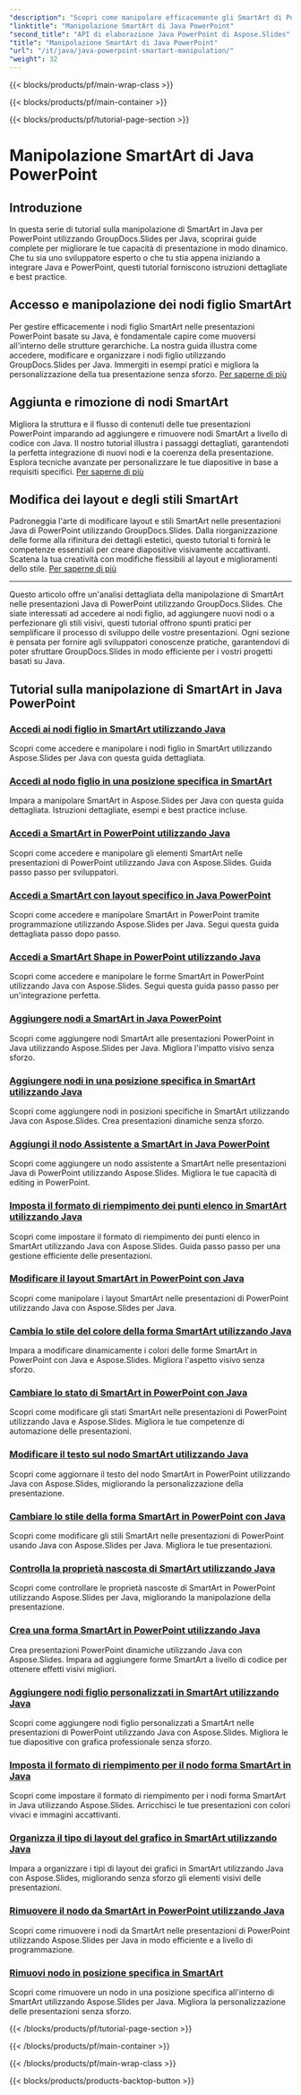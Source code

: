 ```yaml
---
"description": "Scopri come manipolare efficacemente gli SmartArt di PowerPoint in Java con i tutorial di GroupDocs.Slides per Java. Accedi ai nodi figlio, aggiungi nodi, modifica i layout e altro ancora!"
"linktitle": "Manipolazione SmartArt di Java PowerPoint"
"second_title": "API di elaborazione Java PowerPoint di Aspose.Slides"
"title": "Manipolazione SmartArt di Java PowerPoint"
"url": "/it/java/java-powerpoint-smartart-manipulation/"
"weight": 32
---
```


{{< blocks/products/pf/main-wrap-class >}}

{{< blocks/products/pf/main-container >}}

{{< blocks/products/pf/tutorial-page-section >}}

# Manipolazione SmartArt di Java PowerPoint


## Introduzione

In questa serie di tutorial sulla manipolazione di SmartArt in Java per PowerPoint utilizzando GroupDocs.Slides per Java, scoprirai guide complete per migliorare le tue capacità di presentazione in modo dinamico. Che tu sia uno sviluppatore esperto o che tu stia appena iniziando a integrare Java e PowerPoint, questi tutorial forniscono istruzioni dettagliate e best practice.

## Accesso e manipolazione dei nodi figlio SmartArt

Per gestire efficacemente i nodi figlio SmartArt nelle presentazioni PowerPoint basate su Java, è fondamentale capire come muoversi all'interno delle strutture gerarchiche. La nostra guida illustra come accedere, modificare e organizzare i nodi figlio utilizzando GroupDocs.Slides per Java. Immergiti in esempi pratici e migliora la personalizzazione della tua presentazione senza sforzo. [Per saperne di più](./access-child-nodes-smartart-java/)

## Aggiunta e rimozione di nodi SmartArt

Migliora la struttura e il flusso di contenuti delle tue presentazioni PowerPoint imparando ad aggiungere e rimuovere nodi SmartArt a livello di codice con Java. Il nostro tutorial illustra i passaggi dettagliati, garantendoti la perfetta integrazione di nuovi nodi e la coerenza della presentazione. Esplora tecniche avanzate per personalizzare le tue diapositive in base a requisiti specifici. [Per saperne di più](./add-nodes-smartart-java-powerpoint/)

## Modifica dei layout e degli stili SmartArt

Padroneggia l'arte di modificare layout e stili SmartArt nelle presentazioni Java di PowerPoint utilizzando GroupDocs.Slides. Dalla riorganizzazione delle forme alla rifinitura dei dettagli estetici, questo tutorial ti fornirà le competenze essenziali per creare diapositive visivamente accattivanti. Scatena la tua creatività con modifiche flessibili al layout e miglioramenti dello stile. [Per saperne di più](./change-smartart-layout-powerpoint-java/)

---

Questo articolo offre un'analisi dettagliata della manipolazione di SmartArt nelle presentazioni Java di PowerPoint utilizzando GroupDocs.Slides. Che siate interessati ad accedere ai nodi figlio, ad aggiungere nuovi nodi o a perfezionare gli stili visivi, questi tutorial offrono spunti pratici per semplificare il processo di sviluppo delle vostre presentazioni. Ogni sezione è pensata per fornire agli sviluppatori conoscenze pratiche, garantendovi di poter sfruttare GroupDocs.Slides in modo efficiente per i vostri progetti basati su Java.

## Tutorial sulla manipolazione di SmartArt in Java PowerPoint
### [Accedi ai nodi figlio in SmartArt utilizzando Java](./access-child-nodes-smartart-java/)
Scopri come accedere e manipolare i nodi figlio in SmartArt utilizzando Aspose.Slides per Java con questa guida dettagliata.
### [Accedi al nodo figlio in una posizione specifica in SmartArt](./access-child-node-specific-position-smartart-java/)
Impara a manipolare SmartArt in Aspose.Slides per Java con questa guida dettagliata. Istruzioni dettagliate, esempi e best practice incluse.
### [Accedi a SmartArt in PowerPoint utilizzando Java](./access-smartart-powerpoint-java/)
Scopri come accedere e manipolare gli elementi SmartArt nelle presentazioni di PowerPoint utilizzando Java con Aspose.Slides. Guida passo passo per sviluppatori.
### [Accedi a SmartArt con layout specifico in Java PowerPoint](./access-smartart-specific-layout-java-powerpoint/)
Scopri come accedere e manipolare SmartArt in PowerPoint tramite programmazione utilizzando Aspose.Slides per Java. Segui questa guida dettagliata passo dopo passo.
### [Accedi a SmartArt Shape in PowerPoint utilizzando Java](./access-smartart-shape-powerpoint-java/)
Scopri come accedere e manipolare le forme SmartArt in PowerPoint utilizzando Java con Aspose.Slides. Segui questa guida passo passo per un'integrazione perfetta.
### [Aggiungere nodi a SmartArt in Java PowerPoint](./add-nodes-smartart-java-powerpoint/)
Scopri come aggiungere nodi SmartArt alle presentazioni PowerPoint in Java utilizzando Aspose.Slides per Java. Migliora l'impatto visivo senza sforzo.
### [Aggiungere nodi in una posizione specifica in SmartArt utilizzando Java](./add-nodes-specific-position-smartart-java/)
Scopri come aggiungere nodi in posizioni specifiche in SmartArt utilizzando Java con Aspose.Slides. Crea presentazioni dinamiche senza sforzo.
### [Aggiungi il nodo Assistente a SmartArt in Java PowerPoint](./add-assistant-node-smartart-java-powerpoint/)
Scopri come aggiungere un nodo assistente a SmartArt nelle presentazioni Java di PowerPoint utilizzando Aspose.Slides. Migliora le tue capacità di editing in PowerPoint.
### [Imposta il formato di riempimento dei punti elenco in SmartArt utilizzando Java](./set-bullet-fill-format-smartart-java/)
Scopri come impostare il formato di riempimento dei punti elenco in SmartArt utilizzando Java con Aspose.Slides. Guida passo passo per una gestione efficiente delle presentazioni.
### [Modificare il layout SmartArt in PowerPoint con Java](./change-smartart-layout-powerpoint-java/)
Scopri come manipolare i layout SmartArt nelle presentazioni di PowerPoint utilizzando Java con Aspose.Slides per Java.
### [Cambia lo stile del colore della forma SmartArt utilizzando Java](./change-smartart-shape-color-style-java/)
Impara a modificare dinamicamente i colori delle forme SmartArt in PowerPoint con Java e Aspose.Slides. Migliora l'aspetto visivo senza sforzo.
### [Cambiare lo stato di SmartArt in PowerPoint con Java](./change-smartart-state-powerpoint-java/)
Scopri come modificare gli stati SmartArt nelle presentazioni di PowerPoint utilizzando Java e Aspose.Slides. Migliora le tue competenze di automazione delle presentazioni.
### [Modificare il testo sul nodo SmartArt utilizzando Java](./change-text-smartart-node-java/)
Scopri come aggiornare il testo del nodo SmartArt in PowerPoint utilizzando Java con Aspose.Slides, migliorando la personalizzazione della presentazione.
### [Cambiare lo stile della forma SmartArt in PowerPoint con Java](./change-smartart-shape-style-powerpoint-java/)
Scopri come modificare gli stili SmartArt nelle presentazioni di PowerPoint usando Java con Aspose.Slides per Java. Migliora le tue presentazioni.
### [Controlla la proprietà nascosta di SmartArt utilizzando Java](./check-smartart-hidden-property-java/)
Scopri come controllare le proprietà nascoste di SmartArt in PowerPoint utilizzando Aspose.Slides per Java, migliorando la manipolazione della presentazione.
### [Crea una forma SmartArt in PowerPoint utilizzando Java](./create-smartart-shape-powerpoint-java/)
Crea presentazioni PowerPoint dinamiche utilizzando Java con Aspose.Slides. Impara ad aggiungere forme SmartArt a livello di codice per ottenere effetti visivi migliori.
### [Aggiungere nodi figlio personalizzati in SmartArt utilizzando Java](./add-custom-child-nodes-smartart-java/)
Scopri come aggiungere nodi figlio personalizzati a SmartArt nelle presentazioni di PowerPoint utilizzando Java con Aspose.Slides. Migliora le tue diapositive con grafica professionale senza sforzo.
### [Imposta il formato di riempimento per il nodo forma SmartArt in Java](./set-fill-format-smartart-shape-node-java/)
Scopri come impostare il formato di riempimento per i nodi forma SmartArt in Java utilizzando Aspose.Slides. Arricchisci le tue presentazioni con colori vivaci e immagini accattivanti.
### [Organizza il tipo di layout del grafico in SmartArt utilizzando Java](./organize-chart-layout-type-smartart-java/)
Impara a organizzare i tipi di layout dei grafici in SmartArt utilizzando Java con Aspose.Slides, migliorando senza sforzo gli elementi visivi delle presentazioni.
### [Rimuovere il nodo da SmartArt in PowerPoint utilizzando Java](./remove-node-smartart-powerpoint-java/)
Scopri come rimuovere i nodi da SmartArt nelle presentazioni di PowerPoint utilizzando Aspose.Slides per Java in modo efficiente e a livello di programmazione.
### [Rimuovi nodo in posizione specifica in SmartArt](./remove-node-specific-position-smartart-java/)
Scopri come rimuovere un nodo in una posizione specifica all'interno di SmartArt utilizzando Aspose.Slides per Java. Migliora la personalizzazione delle presentazioni senza sforzo.

{{< /blocks/products/pf/tutorial-page-section >}}

{{< /blocks/products/pf/main-container >}}

{{< /blocks/products/pf/main-wrap-class >}}

{{< blocks/products/products-backtop-button >}}